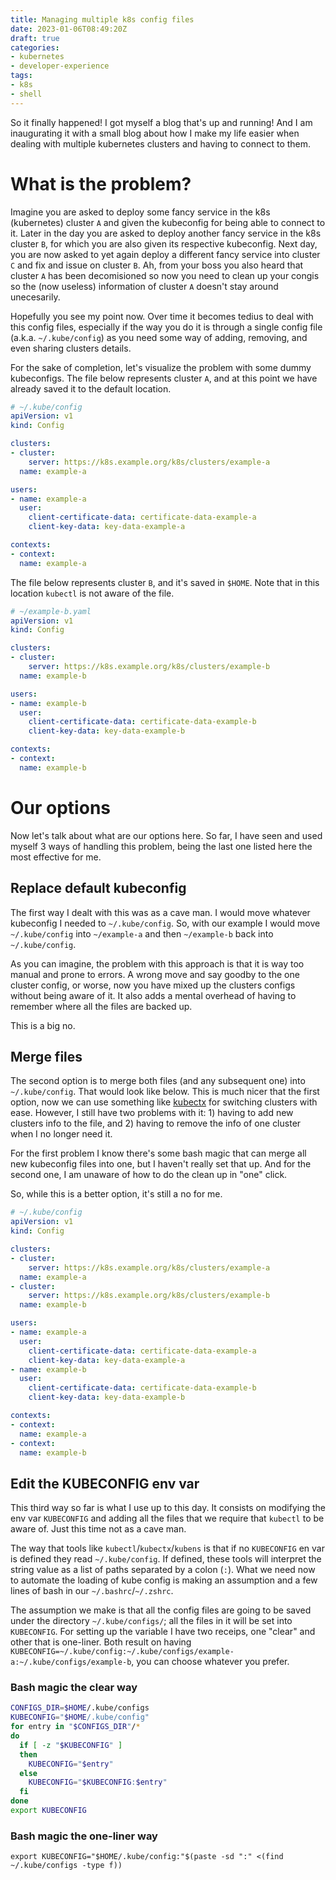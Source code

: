 ```yaml
---
title: Managing multiple k8s config files
date: 2023-01-06T08:49:20Z
draft: true
categories:
- kubernetes
- developer-experience
tags:
- k8s
- shell
---
```


So it finally happened! I got myself a blog that's up and running! And I am inaugurating it with a small blog about how I make my life easier when dealing with multiple kubernetes clusters and having to connect to them.

# What is the problem?
Imagine you are asked to deploy some fancy service in the k8s (kubernetes) cluster `A` and given the kubeconfig for being able to connect to it. Later in the day you are asked to deploy another fancy service in the k8s cluster `B`, for which you are also given its respective kubeconfig. Next day, you are now asked to yet again deploy a different fancy service into cluster `C` and fix and issue on cluster `B`. Ah, from your boss you also heard that cluster `A` has been decomisioned so now you need to clean up your congis so the (now useless) information of cluster `A` doesn't stay around unecesarily.

Hopefully you see my point now. Over time it becomes tedius to deal with this config files, especially if the way you do it is through a single config file (a.k.a. `~/.kube/config`) as you need some way of adding, removing, and even sharing clusters details.

For the sake of completion, let's visualize the problem with some dummy kubeconfigs. The file below represents cluster `A`, and at this point we have already saved it to the default location.
```yaml
# ~/.kube/config
apiVersion: v1
kind: Config

clusters:
- cluster:
    server: https://k8s.example.org/k8s/clusters/example-a
  name: example-a

users:
- name: example-a
  user:
    client-certificate-data: certificate-data-example-a
    client-key-data: key-data-example-a

contexts:
- context:
  name: example-a
```

The file below represents cluster `B`, and it's saved in `$HOME`. Note that in this location `kubectl` is not aware of the file.
```yaml
# ~/example-b.yaml
apiVersion: v1
kind: Config

clusters:
- cluster:
    server: https://k8s.example.org/k8s/clusters/example-b
  name: example-b

users:
- name: example-b
  user:
    client-certificate-data: certificate-data-example-b
    client-key-data: key-data-example-b

contexts:
- context:
  name: example-b
```

# Our options

Now let's talk about what are our options here. So far, I have seen and used myself 3 ways of handling this problem, being the last one listed here the most effective for me.


## Replace default kubeconfig
The first way I dealt with this was as a cave man. I would move whatever kubeconfig I needed to `~/.kube/config`. So, with our example I would move `~/.kube/config` into `~/example-a` and then `~/example-b` back into `~/.kube/config`.

As you can imagine, the problem with this approach is that it is way too manual and prone to errors. A wrong move and say goodby to the one cluster config, or worse, now you have mixed up the clusters configs without being aware of it. It also adds a mental overhead of having to remember where all the files are backed up.

This is a big no.

## Merge files

The second option is to merge both files (and any subsequent one) into `~/.kube/config`. That would look like below. This is much nicer that the first option, now we can use something like [kubectx](https://github.com/ahmetb/kubectx) for switching clusters with ease. However, I still have two problems with it: 1) having to add new clusters info to the file, and 2) having to remove the info of one cluster when I no longer need it.

For the first problem I know there's some bash magic that can merge all new kubeconfig files into one, but I haven't really set that up. And for the second one, I am unaware of how to do the clean up in "one" click.

So, while this is a better option, it's still a no for me.
```yaml
# ~/.kube/config
apiVersion: v1
kind: Config

clusters:
- cluster:
    server: https://k8s.example.org/k8s/clusters/example-a
  name: example-a
- cluster:
    server: https://k8s.example.org/k8s/clusters/example-b
  name: example-b

users:
- name: example-a
  user:
    client-certificate-data: certificate-data-example-a
    client-key-data: key-data-example-a
- name: example-b
  user:
    client-certificate-data: certificate-data-example-b
    client-key-data: key-data-example-b

contexts:
- context:
  name: example-a
- context:
  name: example-b
```

## Edit the KUBECONFIG env var

This third way so far is what I use up to this day. It consists on modifying the env var `KUBECONFIG` and adding all the files that we require that `kubectl` to be aware of. Just this time not as a cave man.

The way that tools like `kubectl`/`kubectx`/`kubens` is that if no `KUBECONFIG` en var is defined they  read `~/.kube/config`. If defined, these tools will interpret the string value as a list of paths separated by a colon (`:`). What we need now to automate the loading of kube config is making an assumption and a few lines of bash in our `~/.bashrc`/`~/.zshrc`.

The assumption we make is that all the config files are going to be saved under the directory `~/.kube/configs/`; all the files in it will be set into `KUBECONFIG`. For setting up the variable I have two receips, one "clear" and other that is one-liner. Both result on having `KUBECONFIG=~/.kube/config:~/.kube/configs/example-a:~/.kube/configs/example-b`, you can choose whatever you prefer.

### Bash magic the clear way


```bash
CONFIGS_DIR=$HOME/.kube/configs
KUBECONFIG="$HOME/.kube/config"
for entry in "$CONFIGS_DIR"/*
do
  if [ -z "$KUBECONFIG" ]
  then
    KUBECONFIG="$entry"
  else
    KUBECONFIG="$KUBECONFIG:$entry"
  fi
done
export KUBECONFIG
```

### Bash magic the one-liner way

```shell
export KUBECONFIG="$HOME/.kube/config:"$(paste -sd ":" <(find ~/.kube/configs -type f))
```
